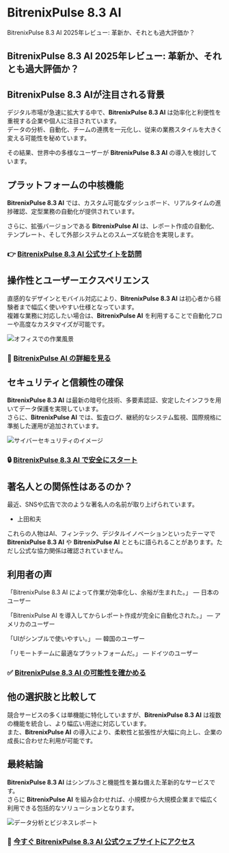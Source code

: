 # BitrenixPulse 8.3 AI
BitrenixPulse 8.3 AI 2025年レビュー: 革新か、それとも過大評価か？
## BitrenixPulse 8.3 AI 2025年レビュー: 革新か、それとも過大評価か？

## BitrenixPulse 8.3 AIが注目される背景
デジタル市場が急速に拡大する中で、**BitrenixPulse 8.3 AI** は効率化と利便性を重視する企業や個人に注目されています。  
データの分析、自動化、チームの連携を一元化し、従来の業務スタイルを大きく変える可能性を秘めています。  

その結果、世界中の多様なユーザーが **BitrenixPulse 8.3 AI** の導入を検討しています。

## プラットフォームの中核機能
**BitrenixPulse 8.3 AI** では、カスタム可能なダッシュボード、リアルタイムの進捗確認、定型業務の自動化が提供されています。  

さらに、拡張バージョンである **BitrenixPulse AI** は、レポート作成の自動化、テンプレート、そして外部システムとのスムーズな統合を実現します。

### 👉 **[BitrenixPulse 8.3 AI 公式サイトを訪問](https://bitrenixpulse.jp.net)**

## 操作性とユーザーエクスペリエンス
直感的なデザインとモバイル対応により、**BitrenixPulse 8.3 AI** は初心者から経験者まで幅広く使いやすい仕様となっています。  
複雑な業務に対応したい場合は、**BitrenixPulse AI** を利用することで自動化フローや高度なカスタマイズが可能です。

![オフィスでの作業風景](https://images.pexels.com/photos/3184301/pexels-photo-3184301.jpeg?auto=compress&cs=tinysrgb&w=1170&h=780&dpr=1)

### 🔗 **[BitrenixPulse AI の詳細を見る](https://bitrenixpulse.jp.net)**

## セキュリティと信頼性の確保
**BitrenixPulse 8.3 AI** は最新の暗号化技術、多要素認証、安定したインフラを用いてデータ保護を実現しています。  
さらに、**BitrenixPulse AI** では、監査ログ、継続的なシステム監視、国際規格に準拠した運用が追加されています。

![サイバーセキュリティのイメージ](https://images.pexels.com/photos/5380643/pexels-photo-5380643.jpeg?auto=compress&cs=tinysrgb&w=1170&h=780&dpr=1)

### 🔒 **[BitrenixPulse 8.3 AI で安全にスタート](https://bitrenixpulse.jp.net)**

## 著名人との関係性はあるのか？
最近、SNSや広告で次のような著名人の名前が取り上げられています。  

- 上田和夫  

これらの人物はAI、フィンテック、デジタルイノベーションといったテーマで **BitrenixPulse 8.3 AI** や **BitrenixPulse AI** とともに語られることがあります。ただし公式な協力関係は確認されていません。

## 利用者の声
「BitrenixPulse 8.3 AI によって作業が効率化し、余裕が生まれた。」 — 日本のユーザー  

「BitrenixPulse AI を導入してからレポート作成が完全に自動化された。」 — アメリカのユーザー  

「UIがシンプルで使いやすい。」 — 韓国のユーザー  

「リモートチームに最適なプラットフォームだ。」 — ドイツのユーザー  

### ✅ **[BitrenixPulse 8.3 AI の可能性を確かめる](https://bitrenixpulse.jp.net)**

## 他の選択肢と比較して
競合サービスの多くは単機能に特化していますが、**BitrenixPulse 8.3 AI** は複数の機能を統合し、より幅広い用途に対応しています。  
また、**BitrenixPulse AI** の導入により、柔軟性と拡張性が大幅に向上し、企業の成長に合わせた利用が可能です。

## 最終結論
**BitrenixPulse 8.3 AI** はシンプルさと機能性を兼ね備えた革新的なサービスです。  
さらに **BitrenixPulse AI** を組み合わせれば、小規模から大規模企業まで幅広く利用できる包括的なソリューションとなります。  

![データ分析とビジネスレポート](https://images.pexels.com/photos/669622/pexels-photo-669622.jpeg?auto=compress&cs=tinysrgb&w=1170&h=780&dpr=1)

### 🚀 **[今すぐ BitrenixPulse 8.3 AI 公式ウェブサイトにアクセス](https://bitrenixpulse.jp.net)**
